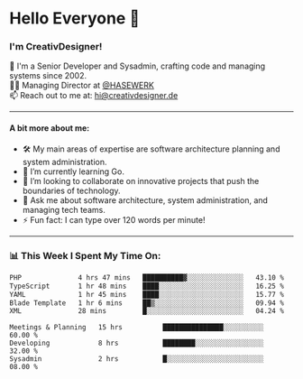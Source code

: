 # Hello Everyone 👋

### I'm CreativDesigner!

🔭 I'm a Senior Developer and Sysadmin, crafting code and managing systems since 2002.  
👨‍💼 Managing Director at [@HASEWERK](https://github.com/HASEWERK)  
📫 Reach out to me at: [hi@creativdesigner.de](mailto:hi@creativdesigner.de)  

---

#### A bit more about me:

- 🛠 My main areas of expertise are software architecture planning and system administration.
- 🌱 I’m currently learning Go.
- 👯 I’m looking to collaborate on innovative projects that push the boundaries of technology.
- 💬 Ask me about software architecture, system administration, and managing tech teams.
- ⚡ Fun fact: I can type over 120 words per minute!  

---

### 📊 **This Week I Spent My Time On:**

<!--START_SECTION:waka-->

```txt
PHP              4 hrs 47 mins   ██████████▓░░░░░░░░░░░░░░   43.10 %
TypeScript       1 hr 48 mins    ████░░░░░░░░░░░░░░░░░░░░░   16.25 %
YAML             1 hr 45 mins    ████░░░░░░░░░░░░░░░░░░░░░   15.77 %
Blade Template   1 hr 6 mins     ██▒░░░░░░░░░░░░░░░░░░░░░░   09.94 %
XML              28 mins         █░░░░░░░░░░░░░░░░░░░░░░░░   04.24 %
```

<!--END_SECTION:waka-->

```text
Meetings & Planning   15 hrs          ███████████████░░░░░░░░░░   60.00 % 
Developing            8 hrs           ████████░░░░░░░░░░░░░░░░░   32.00 % 
Sysadmin              2 hrs           █░░░░░░░░░░░░░░░░░░░░░░░░   08.00 %

